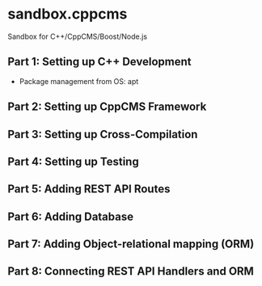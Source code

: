 # sandbox.cppcms
Sandbox for C++/CppCMS/Boost/Node.js

## Part 1: Setting up C++ Development

- Package management from OS: apt

## Part 2: Setting up CppCMS Framework

## Part 3: Setting up Cross-Compilation

## Part 4: Setting up Testing

## Part 5: Adding REST API Routes

## Part 6: Adding Database

## Part 7: Adding Object-relational mapping (ORM)

## Part 8: Connecting REST API Handlers and ORM
